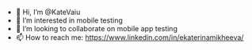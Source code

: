 - 👋 Hi, I’m @KateVaiu
- 👀 I’m interested in mobile testing
- 💞️ I’m looking to collaborate on mobile app testing
- 📫 How to reach me: https://www.linkedin.com/in/ekaterinamikheeva/

<!---
KateVaiu/KateVaiu is a ✨ special ✨ repository because its `README.md` (this file) appears on your GitHub profile.
You can click the Preview link to take a look at your changes.
--->
